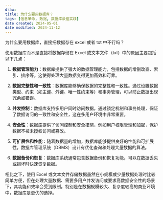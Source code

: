 ```yaml
---
draw:
title: 为什么要用数据库？
tags: [信息革命, 数据, 数据库最佳实践]
date created: 2024-05-01
date modified: 2024-11-12
---
```


为什么要用数据库，直接把数据存在 excel 或者 txt 中不行吗？

<!-- more -->

使用数据库而不是直接将数据存储在 Excel 或文本文件（txt）中的原因主要包括以下几点：

1. **数据管理能力**：数据库提供了强大的数据管理能力，包括数据的增删改查、索引、排序等。这使得处理大量数据变得更加高效和可靠。
    
2. **数据完整性和一致性**：数据库能够确保数据的完整性和一致性。通过设置数据类型、约束（如主键、外键、唯一性约束等）和事务管理，可以防止数据出现冗余或错误。
    
3. **并发控制**：数据库支持多用户同时访问数据，通过锁定机制和事务处理，保证了数据访问的一致性和安全性，这在多用户环境中非常重要。
    
4. **安全性**：数据库提供了访问控制和安全措施，例如用户权限管理和加密，保护数据不被未授权访问或篡改。
    
5. **可扩展性和性能**：随着数据量的增加，数据库能够提供良好的性能和可扩展性。数据库管理系统（DBMS）设计有优化查询和处理大量数据的算法。
    
6. **数据备份和恢复**：数据库系统通常包含数据备份和恢复功能，可以在数据丢失或损坏时快速恢复数据。
    

相比之下，使用 Excel 或文本文件存储数据虽然在小规模或少量数据处理时比较简单方便，但在处理大量数据、需要多用户并发访问或要求高数据安全性的场景下，其功能和效率会受到限制。特别是在数据规模较大、复杂度较高的商业环境中，数据库是更优的选择。

